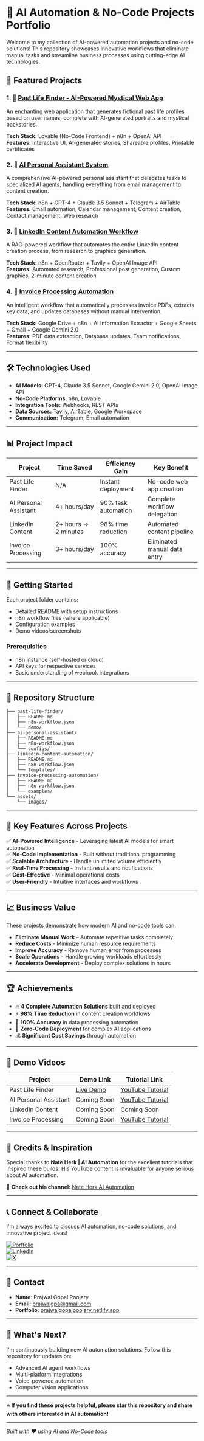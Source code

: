 # 🚀 AI Automation & No-Code Projects Portfolio

Welcome to my collection of AI-powered automation projects and no-code solutions! This repository showcases innovative workflows that eliminate manual tasks and streamline business processes using cutting-edge AI technologies.

## 🌟 Featured Projects

### 1. 🔮 [Past Life Finder - AI-Powered Mystical Web App](https://github.com/PrajwalGpy/Past-Life-Finder)
An enchanting web application that generates fictional past life profiles based on user names, complete with AI-generated portraits and mystical backstories.

**Tech Stack:** Lovable (No-Code Frontend) + n8n + OpenAI API  
**Features:** Interactive UI, AI-generated stories, Shareable profiles, Printable certificates

### 2. 🤖 [AI Personal Assistant System](https://github.com/PrajwalGpy/Personal-Assistant)
A comprehensive AI-powered personal assistant that delegates tasks to specialized AI agents, handling everything from email management to content creation.

**Tech Stack:** n8n + GPT-4 + Claude 3.5 Sonnet + Telegram + AirTable  
**Features:** Email automation, Calendar management, Content creation, Contact management, Web research

### 3. 📝 [LinkedIn Content Automation Workflow](https://github.com/PrajwalGpy/LinkedIn-Content-Automation-Workflow)
A RAG-powered workflow that automates the entire LinkedIn content creation process, from research to graphics generation.

**Tech Stack:** n8n + OpenRouter + Tavily + OpenAI Image API  
**Features:** Automated research, Professional post generation, Custom graphics, 2-minute content creation

### 4. 💼 [Invoice Processing Automation](https://github.com/PrajwalGpy/Invoice-Processing-Automation)
An intelligent workflow that automatically processes invoice PDFs, extracts key data, and updates databases without manual intervention.

**Tech Stack:** Google Drive + n8n + AI Information Extractor + Google Sheets + Gmail + Google Gemini 2.0  
**Features:** PDF data extraction, Database updates, Team notifications, Format flexibility

---

## 🛠️ Technologies Used

- **AI Models:** GPT-4, Claude 3.5 Sonnet, Google Gemini 2.0, OpenAI Image API
- **No-Code Platforms:** n8n, Lovable
- **Integration Tools:** Webhooks, REST APIs
- **Data Sources:** Tavily, AirTable, Google Workspace
- **Communication:** Telegram, Email automation

---

## 📊 Project Impact

| Project | Time Saved | Efficiency Gain | Key Benefit |
|---------|------------|-----------------|-------------|
| Past Life Finder | N/A | Instant deployment | No-code web app creation |
| AI Personal Assistant | 4+ hours/day | 90% task automation | Complete workflow delegation |
| LinkedIn Content | 2+ hours → 2 minutes | 98% time reduction | Automated content pipeline |
| Invoice Processing | 3+ hours/day | 100% accuracy | Eliminated manual data entry |

---

## 🚀 Getting Started

Each project folder contains:
- Detailed README with setup instructions
- n8n workflow files (where applicable)
- Configuration examples
- Demo videos/screenshots

### Prerequisites
- n8n instance (self-hosted or cloud)
- API keys for respective services
- Basic understanding of webhook integrations

---

## 📁 Repository Structure

```
├── past-life-finder/
│   ├── README.md
│   ├── n8n-workflow.json
│   └── demo/
├── ai-personal-assistant/
│   ├── README.md
│   ├── n8n-workflow.json
│   └── configs/
├── linkedin-content-automation/
│   ├── README.md
│   ├── n8n-workflow.json
│   └── templates/
├── invoice-processing-automation/
│   ├── README.md
│   ├── n8n-workflow.json
│   └── examples/
└── assets/
    └── images/
```

---

## 🎯 Key Features Across Projects

✅ **AI-Powered Intelligence** - Leveraging latest AI models for smart automation  
✅ **No-Code Implementation** - Built without traditional programming  
✅ **Scalable Architecture** - Handle unlimited volume efficiently  
✅ **Real-Time Processing** - Instant results and notifications  
✅ **Cost-Effective** - Minimal operational costs  
✅ **User-Friendly** - Intuitive interfaces and workflows

---

## 📈 Business Value

These projects demonstrate how modern AI and no-code tools can:
- **Eliminate Manual Work** - Automate repetitive tasks completely
- **Reduce Costs** - Minimize human resource requirements
- **Improve Accuracy** - Remove human error from processes
- **Scale Operations** - Handle growing workloads effortlessly
- **Accelerate Development** - Deploy complex solutions in hours

---

## 🏆 Achievements

- 🔥 **4 Complete Automation Solutions** built and deployed
- ⚡ **98% Time Reduction** in content creation workflows
- 🎯 **100% Accuracy** in data processing automation
- 🚀 **Zero-Code Deployment** for complex AI applications
- 💰 **Significant Cost Savings** through automation

---

## 🎥 Demo Videos

| Project | Demo Link | Tutorial Link |
|---------|-----------|---------------|
| Past Life Finder | [Live Demo](https://lnkd.in/g55xXMGZ) | [YouTube Tutorial](https://lnkd.in/gsQPwbgb) |
| AI Personal Assistant | Coming Soon | [YouTube Tutorial](https://lnkd.in/gvi2ftau) |
| LinkedIn Content | Coming Soon | Coming Soon |
| Invoice Processing | Coming Soon | [YouTube Tutorial](https://lnkd.in/gsQPwbgb) |

---

## 🙏 Credits & Inspiration

Special thanks to **Nate Herk | AI Automation** for the excellent tutorials that inspired these builds. His YouTube content is invaluable for anyone serious about AI automation.

🎥 **Check out his channel:** [Nate Herk AI Automation](https://lnkd.in/gvi2ftau)

---

## 📞 Connect & Collaborate

I'm always excited to discuss AI automation, no-code solutions, and innovative project ideas!

[![Portfolio](https://img.shields.io/badge/Portfolio-000?style=for-the-badge&logo=ko-fi&logoColor=white)](https://prajwalgopalpoojary.netlify.app/)  
[![LinkedIn](https://img.shields.io/badge/LinkedIn-0A66C2?style=for-the-badge&logo=linkedin&logoColor=white)](https://www.linkedin.com/in/prajwalgopalpoojary/)  
[![X](https://img.shields.io/badge/X-000000?style=for-the-badge&logo=x&logoColor=white)](https://x.com/prajwalgpa)

---

## 📧 Contact

- **Name**: Prajwal Gopal Poojary
- **Email**: prajwalgpa@gmail.com
- **Portfolio**: [prajwalgopalpoojary.netlify.app](https://prajwalgopalpoojary.netlify.app/)

---

## 🌟 What's Next?

I'm continuously building new AI automation solutions. Follow this repository for updates on:
- Advanced AI agent workflows
- Multi-platform integrations
- Voice-powered automation
- Computer vision applications

---

**⭐ If you find these projects helpful, please star this repository and share with others interested in AI automation!**

---

*Built with ❤️ using AI and No-Code tools*
